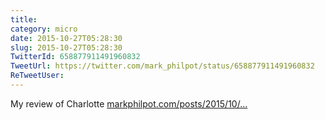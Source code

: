 ```yaml
---
title: 
category: micro
date: 2015-10-27T05:28:30
slug: 2015-10-27T05:28:30
TwitterId: 658877911491960832
TweetUrl: https://twitter.com/mark_philpot/status/658877911491960832
ReTweetUser: 
---
```


My review of Charlotte [markphilpot.com/posts/2015/10/…](http://markphilpot.com/posts/2015/10/26/review_charlotte/)